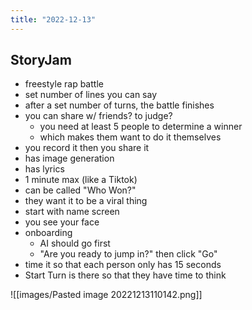 ```yaml
---
title: "2022-12-13"
---
```

## StoryJam
- freestyle rap battle
- set number of lines you can say
- after a set number of turns, the battle finishes
- you can share w/ friends? to judge?
	- you need at least 5 people to determine a winner
	- which makes them want to do it themselves
- you record it then you share it
- has image generation
- has lyrics
- 1 minute max (like a Tiktok)
- can be called "Who Won?"
- they want it to be a viral thing
- start with name screen
- you see your face
- onboarding
	- AI should go first
	- "Are you ready to jump in?" then click "Go"
- time it so that each person only has 15 seconds
- Start Turn is there so that they have time to think

![[images/Pasted image 20221213110142.png]]